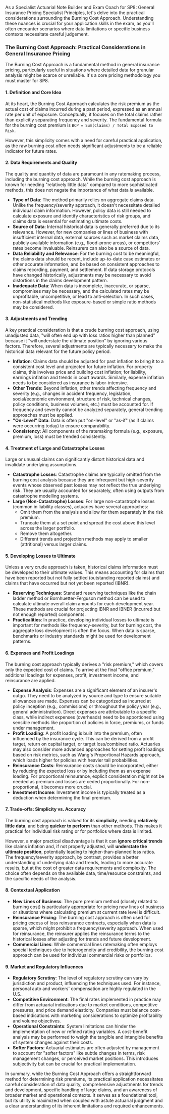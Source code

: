 As a Specialist Actuarial Note Builder and Exam Coach for SP8: General Insurance Pricing Specialist Principles, let's delve into the practical considerations surrounding the Burning Cost Approach. Understanding these nuances is crucial for your application skills in the exam, as you'll often encounter scenarios where data limitations or specific business contexts necessitate careful judgement.

### **The Burning Cost Approach: Practical Considerations in General Insurance Pricing**

The Burning Cost Approach is a fundamental method in general insurance pricing, particularly useful in situations where detailed data for granular analysis might be scarce or unreliable. It's a core pricing methodology you must master for SP8.

#### **1\. Definition and Core Idea**

At its heart, the Burning Cost Approach calculates the risk premium as the actual cost of claims incurred during a past period, expressed as an annual rate per unit of exposure. Conceptually, it focuses on the total claims rather than explicitly separating frequency and severity. The fundamental formula for the burning cost premium is `BCP = Sum(Claims) / Total Exposed to Risk`.

However, this simplicity comes with a need for careful practical application, as the raw burning cost often needs significant adjustments to be a reliable indicator for future rates.

#### **2\. Data Requirements and Quality**

The quality and quantity of data are paramount in any ratemaking process, including the burning cost approach. While the burning cost approach is known for needing "relatively little data" compared to more sophisticated methods, this does not negate the importance of what data *is* available.

* **Type of Data**: The method primarily relies on aggregate claims data. Unlike the frequency/severity approach, it doesn't necessitate detailed individual claim information. However, policy data is still needed to calculate exposure and identify characteristics of risk groups, and claims data is essential for estimating ultimate costs.  
* **Source of Data**: Internal historical data is generally preferred due to its relevance. However, for new companies or lines of business with insufficient internal data, external sources such as market claims data, publicly available information (e.g., flood-prone areas), or competitors' rates become invaluable. Reinsurers can also be a source of data.  
* **Data Reliability and Relevance**: For the burning cost to be meaningful, the claims data should be recent, include up-to-date case estimates or other accurate information, and be based on consistent approaches to claims recording, payment, and settlement. If data storage protocols have changed historically, adjustments may be necessary to avoid distortions in the claims development pattern.  
* **Inadequate Data**: When data is incomplete, inaccurate, or sparse, compromises may be necessary, and the calculated rates may be unprofitable, uncompetitive, or lead to anti-selection. In such cases, non-statistical methods like exposure-based or simple ratio methods may be considered.

#### **3\. Adjustments and Trending**

A key practical consideration is that a crude burning cost approach, using unadjusted data, "will often end up with loss ratios higher than planned" because it "will understate the ultimate position" by ignoring various factors. Therefore, several adjustments are typically necessary to make the historical data relevant for the future policy period.

* **Inflation**: Claims data should be adjusted for past inflation to bring it to a consistent cost level and projected for future inflation. For property claims, this involves price and building cost inflation; for liability, earnings inflation and trends in court awards. Similarly, expense inflation needs to be considered as insurance is labor-intensive.  
* **Other Trends**: Beyond inflation, other trends affecting frequency and severity (e.g., changes in accident frequency, legislation, social/economic environment, structure of risk, technical changes, policy conditions, business volumes, etc.) must be accounted for. If frequency and severity cannot be analyzed separately, general trending approaches must be applied.  
* **"On-Level" Data**: Data is often put "on-level" or "as-if" (as if claims were occurring today) to ensure comparability.  
* **Consistency**: All components of the ratemaking formula (e.g., exposure, premium, loss) must be trended consistently.

#### **4\. Treatment of Large and Catastrophe Losses**

Large or unusual claims can significantly distort historical data and invalidate underlying assumptions.

* **Catastrophe Losses**: Catastrophe claims are typically omitted from the burning cost analysis because they are infrequent but high-severity events whose observed past losses may not reflect the true underlying risk. They are usually accounted for separately, often using outputs from catastrophe modelling systems.  
* **Large (Non-Catastrophe) Losses**: For large non-catastrophe losses (common in liability classes), actuaries have several approaches:  
  * Omit them from the analysis and allow for them separately in the risk premium.  
  * Truncate them at a set point and spread the cost above this level across the larger portfolio.  
  * Remove them altogether.  
  * Different trends and projection methods may apply to smaller (attritional) versus larger claims.

#### **5\. Developing Losses to Ultimate**

Unless a very crude approach is taken, historical claims information must be developed to their ultimate values. This means accounting for claims that have been reported but not fully settled (outstanding reported claims) and claims that have occurred but not yet been reported (IBNR).

* **Reserving Techniques**: Standard reserving techniques like the chain ladder method or Bornhuetter-Ferguson method can be used to calculate ultimate overall claim amounts for each development year. These methods are crucial for projecting IBNR and IBNER (incurred but not enough reported) components.  
* **Practicalities**: In practice, developing individual losses to ultimate is important for methods like frequency-severity, but for burning cost, the aggregate loss development is often the focus. When data is sparse, benchmarks or industry standards might be used for development patterns.

#### **6\. Expenses and Profit Loadings**

The burning cost approach typically derives a "risk premium," which covers only the expected cost of claims. To arrive at the final "office premium," additional loadings for expenses, profit, investment income, and reinsurance are applied.

* **Expense Analysis**: Expenses are a significant element of an insurer's outgo. They need to be analyzed by source and type to ensure suitable allowances are made. Expenses can be categorized as incurred at policy inception (e.g., commissions) or throughout the policy year (e.g., general administration). Direct expenses are attributable to a specific class, while indirect expenses (overheads) need to be apportioned using sensible methods like proportion of policies in force, premiums, or funds under management.  
* **Profit Loading**: A profit loading is built into the premium, often influenced by the insurance cycle. This can be derived from a profit target, return on capital target, or target loss/combined ratio. Actuaries may also consider more advanced approaches for setting profit loadings based on risk metrics, such as Wang's Proportional Hazards approach, which loads higher for policies with heavier tail probabilities.  
* **Reinsurance Costs**: Reinsurance costs should be incorporated, either by reducing the expected loss or by including them as an expense loading. For proportional reinsurance, explicit consideration might not be needed as premium and losses are ceded proportionally. For non-proportional, it becomes more crucial.  
* **Investment Income**: Investment income is typically treated as a deduction when determining the final premium.

#### **7\. Trade-offs: Simplicity vs. Accuracy**

The burning cost approach is valued for its **simplicity**, needing **relatively little data**, and being **quicker to perform** than other methods. This makes it practical for individual risk rating or for portfolios where data is limited.

However, a major practical disadvantage is that it can **ignore critical trends** like claims inflation and, if not properly adjusted, will **understate the ultimate position**, potentially leading to higher-than-planned loss ratios. The frequency/severity approach, by contrast, provides a better understanding of underlying data and trends, leading to more accurate results, but at the cost of greater data requirements and complexity. The choice often depends on the available data, time/resource constraints, and the specific needs of the analysis.

#### **8\. Contextual Application**

* **New Lines of Business**: The pure premium method (closely related to burning cost) is particularly appropriate for pricing new lines of business or situations where calculating premium at current rate level is difficult.  
* **Reinsurance Pricing**: The burning cost approach is often used for pricing excess of loss reinsurance contracts, especially when data is sparse, which might prohibit a frequency/severity approach. When used for reinsurance, the reinsurer applies the reinsurance terms to the historical losses after adjusting for trends and future development.  
* **Commercial Lines**: While commercial lines ratemaking often employs special techniques due to heterogeneity and credibility, the burning cost approach can be used for individual commercial risks or portfolios.

#### **9\. Market and Regulatory Influences**

* **Regulatory Scrutiny**: The level of regulatory scrutiny can vary by jurisdiction and product, influencing the techniques used. For instance, personal auto and workers' compensation are highly regulated in the U.S..  
* **Competitive Environment**: The final rates implemented in practice may differ from actuarial indications due to market conditions, competitive pressures, and price demand elasticity. Companies must balance cost-based indications with marketing considerations to optimize profitability and volume objectives.  
* **Operational Constraints**: System limitations can hinder the implementation of new or refined rating variables. A cost-benefit analysis may be performed to weigh the tangible and intangible benefits of system changes against their costs.  
* **Softer Factors**: Actuarial estimates are often adjusted by management to account for "softer factors" like subtle changes in terms, risk management changes, or perceived market positions. This introduces subjectivity but can be crucial for practical implementation.

In summary, while the Burning Cost Approach offers a straightforward method for determining risk premiums, its practical application necessitates careful consideration of data quality, comprehensive adjustments for trends and development, specific handling of large claims, and an awareness of broader market and operational contexts. It serves as a foundational tool, but its utility is maximized when coupled with astute actuarial judgment and a clear understanding of its inherent limitations and required enhancements.

